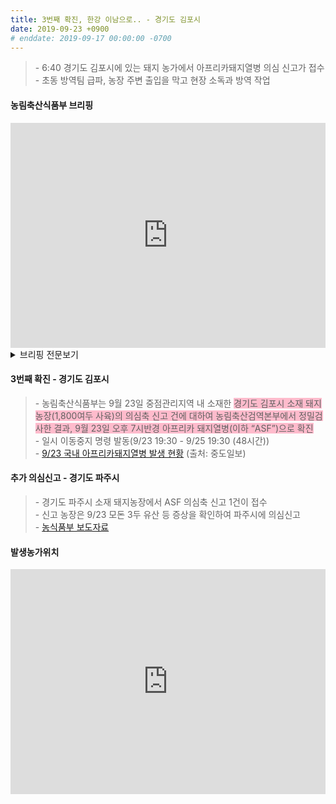 ```yaml
---
title: 3번째 확진, 한강 이남으로.. - 경기도 김포시
date: 2019-09-23 +0900
# enddate: 2019-09-17 00:00:00 -0700
---
```

> \- 6:40 경기도 김포시에 있는 돼지 농가에서 아프리카돼지열병 의심 신고가 접수  
> \- 초동 방역팀 급파, 농장 주변 출입을 막고 현장 소독과 방역 작업   

#### 농림축산식품부 브리핑
<iframe width="100%" height="360" src="https://www.youtube.com/embed/c0VWAzGExsc" frameborder="0" allow="accelerometer; autoplay; encrypted-media; gyroscope; picture-in-picture" allowfullscreen></iframe>

<details>
<summary>브리핑 전문보기</summary>
<div markdown="1">

 9월 23일 중점관리 지역외인 경기도 김포시 소재 돼지 농장에서 아프리카돼지열병 의심축 신고 1건이 접수되었습니다. 농장주가 모돈 4두에서 유산 증상이 있어 의심신고를 하였습니다. 경기도 가축방역단이 현장에 출동하여 임상관찰을 하고 시료가 채취되면 정밀검사를 진행할 계획입니다. 신고접수 직후 해당농장에 초동방역팀 2명을 투입하여 사람, 가축, 차량의 이동통제, 소독 등 긴급방역조치를 취하고 있습니다.  

 추진사항에 대해서 말씀드리겠습니다. 
 
 아프리카돼지열병은 경기 파주와 연천소재 2개 농장에서 발생하였으며, 어제 7개 농장의 돼지에 대한 살처분, 매몰을 완료하였습니다. 농식품부는 태풍의 영향권을 벗어난 오늘, 전국 일제 소독의 날로 지정을 하고 모든 양돈농장을 대상으로 강도높은 소독을 실시하기로 하였습니다. 어제 파주, 연천, 포천, 동두천, 철원, 김포 등 6개 시군에 있는 437호 농가를 대상으로 소독을 실시하였고, 해당 지역에 거점소독시설, 통제초소, 농가초소를 운영하는 등 집중방역을 하고 있습니다. 중점관리지역에 있는 농가는 3주간 타지역으로 돼지를 반출할 수 없으며, 지정된 도축장 4개소만 출하가 가능합니다. 
 
 9월 22일 기준으로 아프리카돼지열병이 발생한 파주 역학 방역대 농가 324호 중 시료채취 142호, 그 중 정밀검사결과 음성 89호, 검사중 53호입니다. 연천 역학 방역대 농가는 220호 중 시료채취 135호, 그 중 정밀검사결과 음성 83호, 검사중 52호입니다. 어제 파주와 연천에 있는 농가에 대해 가축위생방역지원본부가 전화로 아프리카돼지열병과 관련하여 619호를 예찰한 결과 특이사항은 없었습니다. 
 
 9월 19일 이동정지해제 이후, 국내 돼지고기 가격동향과 수급은 안정화 되고 있는 것으로 보입니다. 돼지고기 도매가격은 9월 20일 5,017원/kg에서 19일 5,828원/kg 대비 13.9% 하락하였으며 냉장삼겹살 소비자가격은 100g당 9월 20일 2,092원으로 19일 2,103원 대비 0.5% 하락하였습니다. 오늘은 일제소독의날인만큼 전국 양돈농가와 축산관계자들은 농장입구, 출입로, 관련시설 내외부 그리고 출입차량 소독과 생석회를 충분히 도포하는 등 철저한 방역조치를 하시고 아프리카돼지열병 의심증상이 있는 경우에는 신속하게 농림축산검역본부, 지자체에 신고하여 주시기를 바랍니다. 이상입니다.

</div>
</details>

#### 3번째 확진 - 경기도 김포시  
> \- 농림축산식품부는 9월 23일 중점관리지역 내 소재한 <span style="background-color:#ffbbcc">경기도 김포시 소재 돼지농장(1,800여두 사육)의 의심축 신고 건에 대하여 농림축산검역본부에서 정밀검사한 결과, 9월 23일 오후 7시반경 아프리카 돼지열병(이하 “ASF”)으로 확진</span>  
> \- 일시 이동중지 명령 발동(9/23 19:30 - 9/25 19:30 (48시간))  
> \- [9/23 국내 아프리카돼지열병 발생 현황](http://www.joongdo.co.kr/main/view.php?key=20190924010009433) (출처: 중도일보)  

#### 추가 의심신고 - 경기도 파주시  
> \- 경기도 파주시 소재 돼지농장에서 ASF 의심축 신고 1건이 접수  
> \- 신고 농장은 9/23 모돈 3두 유산 등 증상을 확인하여 파주시에 의심신고  
> \- [농식품부 보도자료](http://www.mafra.go.kr/FMD-AI/2095/subview.do?enc=Zm5jdDF8QEB8JTJGYmJzJTJGRk1ELUFJJTJGMzU0JTJGMzIxNDA0JTJGYXJ0Y2xWaWV3LmRvJTNG)

#### 발생농가위치  
<iframe width="100%" height="360" src="http://adatalab.net/asf-timeline/charts/190923-map" frameborder="0" allow="accelerometer; autoplay; encrypted-media; gyroscope; picture-in-picture" allowfullscreen></iframe>
